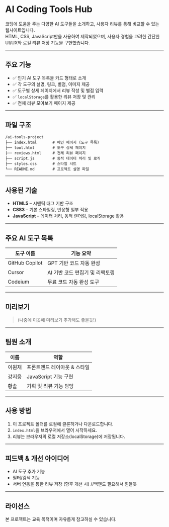 
# AI Coding Tools Hub

코딩에 도움을 주는 다양한 AI 도구들을 소개하고, 사용자 리뷰를 통해 비교할 수 있는 웹사이트입니다.  
HTML, CSS, JavaScript만을 사용하여 제작되었으며, 사용자 경험을 고려한 간단한 UI/UX와 로컬 리뷰 저장 기능을 구현했습니다.

---

## 주요 기능

- ✅ 인기 AI 도구 목록을 카드 형태로 소개
- ✅ 각 도구의 설명, 링크, 별점, 이미지 제공
- ✅ 도구별 상세 페이지에서 리뷰 작성 및 별점 입력
- ✅ `localStorage`를 활용한 리뷰 저장 및 관리
- ✅ 전체 리뷰 모아보기 페이지 제공

---

## 파일 구조

```
/ai-tools-project
├── index.html       # 메인 페이지 (도구 목록)
├── tool.html        # 도구 상세 페이지
├── reviews.html     # 전체 리뷰 페이지
├── script.js        # 동적 데이터 처리 및 로직
├── styles.css       # 스타일 시트
└── README.md        # 프로젝트 설명 파일
```

---

## 사용된 기술

- **HTML5** – 시맨틱 태그 기반 구조
- **CSS3** – 기본 스타일링, 반응형 일부 적용
- **JavaScript** – 데이터 처리, 동적 렌더링, localStorage 활용

---

## 주요 AI 도구 목록

| 도구 이름 | 기능 요약 |
|----------|-----------|
| GitHub Copilot | GPT 기반 코드 자동 완성 |
| Cursor         | AI 기반 코드 편집기 및 리팩토링 |
| Codeium        | 무료 코드 자동 완성 도구 |

---

## 미리보기

> (나중에 이곳에 미리보기 추가해도 좋을듯!)

---

## 팀원 소개

| 이름 | 역할 |
|------|------|
| 이원재 | 프론트엔드 레이아웃 & 스타일 |
| 강지웅 | JavaScript 기능 구현 |
| 황솔 | 기획 및 리뷰 기능 담당 |

---

## 사용 방법

1. 이 프로젝트 폴더를 로컬에 클론하거나 다운로드합니다.
2. `index.html`을 브라우저에서 열어 시작하세요.
3. 리뷰는 브라우저의 로컬 저장소(localStorage)에 저장됩니다.

---

## 피드백 & 개선 아이디어

- AI 도구 추가 기능
- 필터/검색 기능
- 서버 연동을 통한 리뷰 저장 (향후 개선 시) //백엔드 필요해서 힘들듯

---

## 라이선스

본 프로젝트는 교육 목적이며 자유롭게 참고하실 수 있습니다.
